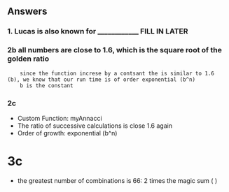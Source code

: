 ## Answers
### 1. Lucas is also known for ____________ FILL IN LATER

### 2b  all numbers are close to 1.6, which is the square root of the golden ratio
        since the function increse by a contsant the is similar to 1.6 (b), we know that our run time is of order exponential (b^n)
        b is the constant

### 2c 
- Custom Function: myAnnacci
- The ratio of successive calculations is close 1.6 again
- Order of growth: exponential (b^n) 

# 3c

- the greatest number of combinations is 66: 2 times the magic sum ( )


